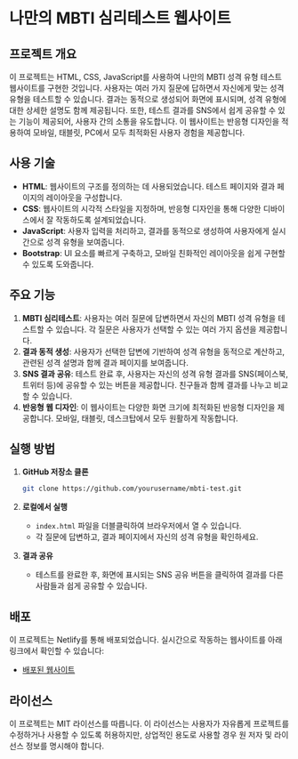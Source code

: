 # 나만의 MBTI 심리테스트 웹사이트

## 프로젝트 개요
이 프로젝트는 HTML, CSS, JavaScript를 사용하여 나만의 MBTI 성격 유형 테스트 웹사이트를 구현한 것입니다. 사용자는 여러 가지 질문에 답하면서 자신에게 맞는 성격 유형을 테스트할 수 있습니다. 결과는 동적으로 생성되어 화면에 표시되며, 성격 유형에 대한 상세한 설명도 함께 제공됩니다. 또한, 테스트 결과를 SNS에서 쉽게 공유할 수 있는 기능이 제공되어, 사용자 간의 소통을 유도합니다. 이 웹사이트는 반응형 디자인을 적용하여 모바일, 태블릿, PC에서 모두 최적화된 사용자 경험을 제공합니다.

## 사용 기술
- **HTML**: 웹사이트의 구조를 정의하는 데 사용되었습니다. 테스트 페이지와 결과 페이지의 레이아웃을 구성합니다.
- **CSS**: 웹사이트의 시각적 스타일을 지정하며, 반응형 디자인을 통해 다양한 디바이스에서 잘 작동하도록 설계되었습니다.
- **JavaScript**: 사용자 입력을 처리하고, 결과를 동적으로 생성하여 사용자에게 실시간으로 성격 유형을 보여줍니다.
- **Bootstrap**: UI 요소를 빠르게 구축하고, 모바일 친화적인 레이아웃을 쉽게 구현할 수 있도록 도와줍니다.

## 주요 기능
1. **MBTI 심리테스트**: 사용자는 여러 질문에 답변하면서 자신의 MBTI 성격 유형을 테스트할 수 있습니다. 각 질문은 사용자가 선택할 수 있는 여러 가지 옵션을 제공합니다.
2. **결과 동적 생성**: 사용자가 선택한 답변에 기반하여 성격 유형을 동적으로 계산하고, 관련된 성격 설명과 함께 결과 페이지를 보여줍니다.
3. **SNS 결과 공유**: 테스트 완료 후, 사용자는 자신의 성격 유형 결과를 SNS(페이스북, 트위터 등)에 공유할 수 있는 버튼을 제공합니다. 친구들과 함께 결과를 나누고 비교할 수 있습니다.
4. **반응형 웹 디자인**: 이 웹사이트는 다양한 화면 크기에 최적화된 반응형 디자인을 제공합니다. 모바일, 태블릿, 데스크탑에서 모두 원활하게 작동합니다.

## 실행 방법
1. **GitHub 저장소 클론**
    ```bash
    git clone https://github.com/yourusername/mbti-test.git
    ```
   
2. **로컬에서 실행**
    - `index.html` 파일을 더블클릭하여 브라우저에서 열 수 있습니다.
    - 각 질문에 답변하고, 결과 페이지에서 자신의 성격 유형을 확인하세요.
   
3. **결과 공유**
    - 테스트를 완료한 후, 화면에 표시되는 SNS 공유 버튼을 클릭하여 결과를 다른 사람들과 쉽게 공유할 수 있습니다.

## 배포
이 프로젝트는 Netlify를 통해 배포되었습니다. 실시간으로 작동하는 웹사이트를 아래 링크에서 확인할 수 있습니다:
- [배포된 웹사이트](https://your-project-name.netlify.app)

## 라이선스
이 프로젝트는 MIT 라이선스를 따릅니다. 이 라이선스는 사용자가 자유롭게 프로젝트를 수정하거나 사용할 수 있도록 허용하지만, 상업적인 용도로 사용할 경우 원 저자 및 라이선스 정보를 명시해야 합니다.
